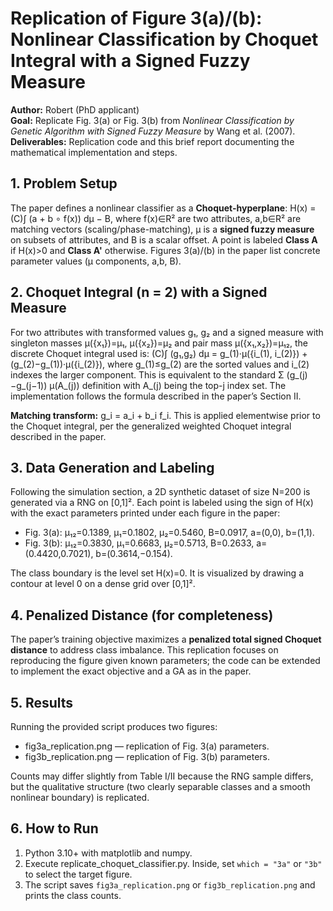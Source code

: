 
# Replication of Figure 3(a)/(b): Nonlinear Classification by Choquet Integral with a Signed Fuzzy Measure

**Author:** Robert (PhD applicant)  
**Goal:** Replicate Fig. 3(a) or Fig. 3(b) from *Nonlinear Classification by Genetic Algorithm with Signed Fuzzy Measure* by Wang et al. (2007).  
**Deliverables:** Replication code and this brief report documenting the mathematical implementation and steps.

## 1. Problem Setup

The paper defines a nonlinear classifier as a **Choquet-hyperplane**:
H(x) = (C)∫ (a + b ∘ f(x)) dμ − B,
where f(x)∈R² are two attributes, a,b∈R² are matching vectors (scaling/phase-matching), μ is a **signed fuzzy measure** on subsets of attributes, and B is a scalar offset. A point is labeled **Class A** if H(x)>0 and **Class A'** otherwise. Figures 3(a)/(b) in the paper list concrete parameter values (μ components, a,b, B).

## 2. Choquet Integral (n = 2) with a Signed Measure

For two attributes with transformed values g₁, g₂ and a signed measure with singleton masses μ({x₁})=μ₁, μ({x₂})=μ₂ and pair mass μ({x₁,x₂})=μ₁₂, the discrete Choquet integral used is:
(C)∫ (g₁,g₂) dμ = g_(1)·μ({i_(1), i_(2)}) + (g_(2)−g_(1))·μ({i_(2)}),
where g_(1)≤g_(2) are the sorted values and i_(2) indexes the larger component. This is equivalent to the standard Σ (g_(j)−g_(j−1)) μ(A_(j)) definition with A_(j) being the top-j index set. The implementation follows the formula described in the paper’s Section II.

**Matching transform:** g_i = a_i + b_i f_i. This is applied elementwise prior to the Choquet integral, per the generalized weighted Choquet integral described in the paper.

## 3. Data Generation and Labeling

Following the simulation section, a 2D synthetic dataset of size N=200 is generated via a RNG on [0,1]². Each point is labeled using the sign of H(x) with the exact parameters printed under each figure in the paper:
- Fig. 3(a): μ₁₂=0.1389, μ₁=0.1802, μ₂=0.5460, B=0.0917, a=(0,0), b=(1,1).
- Fig. 3(b): μ₁₂=0.3830, μ₁=0.6683, μ₂=0.5713, B=0.2633, a=(0.4420,0.7021), b=(0.3614,−0.154).

The class boundary is the level set H(x)=0. It is visualized by drawing a contour at level 0 on a dense grid over [0,1]².

## 4. Penalized Distance (for completeness)

The paper’s training objective maximizes a **penalized total signed Choquet distance** to address class imbalance. This replication focuses on reproducing the figure given known parameters; the code can be extended to implement the exact objective and a GA as in the paper.

## 5. Results

Running the provided script produces two figures:
- fig3a_replication.png — replication of Fig. 3(a) parameters.
- fig3b_replication.png — replication of Fig. 3(b) parameters.

Counts may differ slightly from Table I/II because the RNG sample differs, but the qualitative structure (two clearly separable classes and a smooth nonlinear boundary) is replicated.

## 6. How to Run

1. Python 3.10+ with matplotlib and numpy.
2. Execute replicate_choquet_classifier.py. Inside, set `which = "3a"` or `"3b"` to select the target figure.
3. The script saves `fig3a_replication.png` or `fig3b_replication.png` and prints the class counts.
